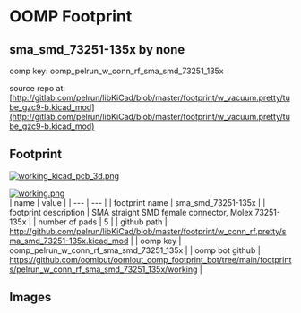# OOMP Footprint  
## sma_smd_73251-135x  by none  
  
oomp key: oomp_pelrun_w_conn_rf_sma_smd_73251_135x  
  
source repo at: [http://gitlab.com/pelrun/libKiCad/blob/master/footprint/w_vacuum.pretty/tube_gzc9-b.kicad_mod](http://gitlab.com/pelrun/libKiCad/blob/master/footprint/w_vacuum.pretty/tube_gzc9-b.kicad_mod)  
## Footprint  
  
[![working_kicad_pcb_3d.png](working_kicad_pcb_3d_600.png)](working_kicad_pcb_3d.png)  
  
[![working.png](working_600.png)](working.png)  
| name | value | 
| --- | --- | 
| footprint name | sma_smd_73251-135x | 
| footprint description | SMA straight SMD female connector, Molex 73251-135x | 
| number of pads | 5 | 
| github path | http://github.com/pelrun/libKiCad/blob/master/footprint/w_conn_rf.pretty/sma_smd_73251-135x.kicad_mod | 
| oomp key | oomp_pelrun_w_conn_rf_sma_smd_73251_135x | 
| oomp bot github | https://github.com/oomlout/oomlout_oomp_footprint_bot/tree/main/footprints/pelrun_w_conn_rf_sma_smd_73251_135x/working | 
## Images  
